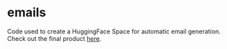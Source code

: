 # emails
Code used to create a HuggingFace Space for automatic email generation.
Check out the final product [here](https://huggingface.co/spaces/JustinSima/email-generator).
